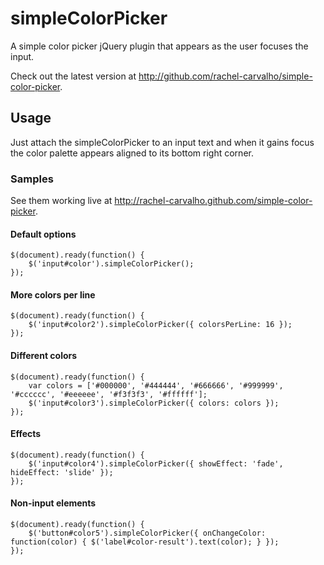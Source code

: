 # simpleColorPicker

A simple color picker jQuery plugin that appears as the user focuses the input.

Check out the latest version at http://github.com/rachel-carvalho/simple-color-picker.

## Usage
Just attach the simpleColorPicker to an input text and when it gains focus the color palette appears aligned to its bottom right corner.

### Samples

See them working live at http://rachel-carvalho.github.com/simple-color-picker.

#### Default options

    $(document).ready(function() {
        $('input#color').simpleColorPicker();
    });

#### More colors per line

    $(document).ready(function() {
        $('input#color2').simpleColorPicker({ colorsPerLine: 16 });
    });

#### Different colors

    $(document).ready(function() {
        var colors = ['#000000', '#444444', '#666666', '#999999', '#cccccc', '#eeeeee', '#f3f3f3', '#ffffff'];
        $('input#color3').simpleColorPicker({ colors: colors });
    });

#### Effects

    $(document).ready(function() {
        $('input#color4').simpleColorPicker({ showEffect: 'fade', hideEffect: 'slide' });
    });

#### Non-input elements

    $(document).ready(function() {
        $('button#color5').simpleColorPicker({ onChangeColor: function(color) { $('label#color-result').text(color); } });
    });
